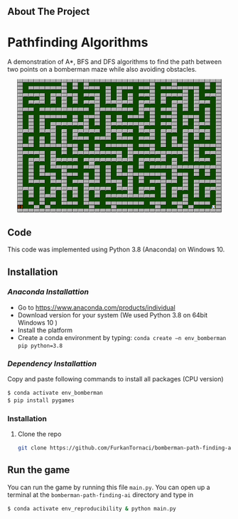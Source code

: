 <!-- ABOUT THE PROJECT -->
## About The Project

# Pathfinding Algorithms

A demonstration of A*, BFS and DFS algorithms to find the path between two points on a bomberman maze while also avoiding obstacles.

<p align="center">
  <img width="460" height="300" src="./images/maze.png">
</p>
<!-- GETTING STARTED -->

## Code
This code was implemented using Python 3.8 (Anaconda) on Windows 10.

## Installation
### *Anaconda Installattion*
* Go to  https://www.anaconda.com/products/individual
* Download version for your system (We used Python 3.8  on 64bit Windows 10 )
* Install the platform
* Create a conda environment by typing:  ```conda create –n env_bomberman pip python=3.8 ```

### *Dependency Installattion*
Copy and paste following commands to install all packages (CPU version)
```sh
$ conda activate env_bomberman
$ pip install pygames
```

### Installation

1. Clone the repo
   ```sh
   git clone https://github.com/FurkanTornaci/bomberman-path-finding-ai
   ```

## Run the game
You can run the game by running this file ```main.py```. You can open up a terminal at the ```bomberman-path-finding-ai``` directory and type in
```sh
$ conda activate env_reproducibility & python main.py
```

